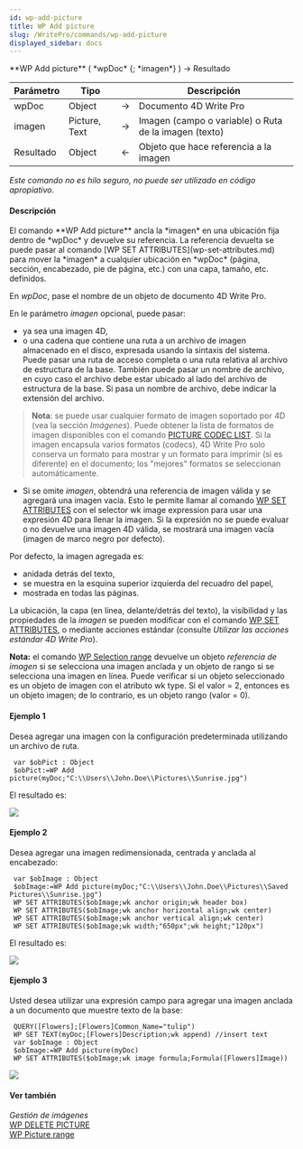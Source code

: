 ```yaml
---
id: wp-add-picture
title: WP Add picture
slug: /WritePro/commands/wp-add-picture
displayed_sidebar: docs
---
```


<!--REF #_command_.WP Add picture.Syntax-->**WP Add picture** ( *wpDoc* {; *imagen*} ) -> Resultado<!-- END REF-->
<!--REF #_command_.WP Add picture.Params-->
| Parámetro | Tipo |  | Descripción |
| --- | --- | --- | --- |
| wpDoc | Object | &#8594;  | Documento 4D Write Pro |
| imagen | Picture, Text | &#8594;  | Imagen (campo o variable) o Ruta de la imagen (texto) |
| Resultado | Object | &#8592; | Objeto que hace referencia a la imagen |

<!-- END REF-->

*Este comando no es hilo seguro, no puede ser utilizado en código apropiativo.*


#### Descripción 

<!--REF #_command_.WP Add picture.Summary-->El comando **WP Add picture** ancla la *imagen* en una ubicación fija dentro de *wpDoc* y devuelve su referencia.<!-- END REF--> La referencia devuelta se puede pasar al comando [WP SET ATTRIBUTES](wp-set-attributes.md) para mover la *imagen* a cualquier ubicación en *wpDoc* (página, sección, encabezado, pie de página, etc.) con una capa, tamaño, etc. definidos.

En *wpDoc*, pase el nombre de un objeto de documento 4D Write Pro.

En le parámetro *imagen* opcional, puede pasar:

* ya sea una imagen 4D,
* o una cadena que contiene una ruta a un archivo de imagen almacenado en el disco, expresada usando la sintaxis del sistema.  
Puede pasar una ruta de acceso completa o una ruta relativa al archivo de estructura de la base. También puede pasar un nombre de archivo, en cuyo caso el archivo debe estar ubicado al lado del archivo de estructura de la base. Si pasa un nombre de archivo, debe indicar la extensión del archivo.

> **Nota**: se puede usar cualquier formato de imagen soportado por 4D (vea la sección *Imágenes*). Puede obtener la lista de formatos de imagen disponibles con el comando [PICTURE CODEC LIST](../../commands-legacy/picture-codec-list.md). Si la imagen encapsula varios formatos (codecs), 4D Write Pro solo conserva un formato para mostrar y un formato para imprimir (si es diferente) en el documento; los "mejores" formatos se seleccionan automáticamente.

* Si se omite *imagen*, obtendrá una referencia de imagen válida y se agregará una imagen vacía. Esto le permite llamar al comando [WP SET ATTRIBUTES](wp-set-attributes.md) con el selector wk image expression para usar una expresión 4D para llenar la imagen. Si la expresión no se puede evaluar o no devuelve una imagen 4D válida, se mostrará una imagen vacía (imagen de marco negro por defecto).

Por defecto, la imagen agregada es:

* anidada detrás del texto,
* se muestra en la esquina superior izquierda del recuadro del papel,
* mostrada en todas las páginas.

La ubicación, la capa (en línea, delante/detrás del texto), la visibilidad y las propiedades de la *imagen* se pueden modificar con el comando [WP SET ATTRIBUTES](wp-set-attributes.md), o mediante acciones estándar (consulte *Utilizar las acciones estándar 4D Write Pro*).

**Nota:** el comando [WP Selection range](wp-selection-range.md) devuelve un objeto *referencia de imagen* si se selecciona una imagen anclada y un objeto de rango si se selecciona una imagen en línea. Puede verificar si un objeto seleccionado es un objeto de imagen con el atributo wk type. Si el valor = 2, entonces es un objeto imagen; de lo contrario, es un objeto rango (valor = 0).

#### Ejemplo 1 

Desea agregar una imagen con la configuración predeterminada utilizando un archivo de ruta.

```4d
 var $obPict : Object
 $obPict:=WP Add picture(myDoc;"C:\\Users\\John.Doe\\Pictures\\Sunrise.jpg")
```

El resultado es:

![](../../assets/en/WritePro/commands/pict3617325.EN.png)

#### Ejemplo 2 

Desea agregar una imagen redimensionada, centrada y anclada al encabezado:

```4d
 var $obImage : Object
 $obImage:=WP Add picture(myDoc;"C:\\Users\\John.Doe\\Pictures\\Saved Pictures\\Sunrise.jpg")
 WP SET ATTRIBUTES($obImage;wk anchor origin;wk header box)
 WP SET ATTRIBUTES($obImage;wk anchor horizontal align;wk center)
 WP SET ATTRIBUTES($obImage;wk anchor vertical align;wk center)
 WP SET ATTRIBUTES($obImage;wk width;"650px";wk height;"120px")
```

El resultado es:

![](../../assets/en/WritePro/commands/pict3617351.EN.png)  

#### Ejemplo 3 

Usted desea utilizar una expresión campo para agregar una imagen anclada a un documento que muestre texto de la base:

```4d
 QUERY([Flowers];[Flowers]Common_Name="tulip")
 WP SET TEXT(myDoc;[Flowers]Description;wk append) //insert text
 var $obImage : Object
 $obImage:=WP Add picture(myDoc)
 WP SET ATTRIBUTES($obImage;wk image formula;Formula([Flowers]Image))
```

![](../../assets/en/WritePro/commands/pict3841719.EN.png)

#### Ver también 

  
*Gestión de imágenes*  
[WP DELETE PICTURE ](wp-delete-picture.md)  
[WP Picture range](wp-picture-range.md)  